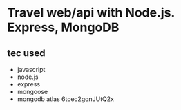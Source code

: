 # Travel web/api with Node.js. Express, MongoDB

## tec used

- javascript
- node.js
- express
- mongoose
- mongodb atlas
  6tcec2gqnJUtQ2x
